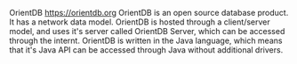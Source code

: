 OrientDB
https://orientdb.org
OrientDB is an open source database product. It has a network data model.
OrientDB is hosted through a client/server model, and uses it's server called
OrientDB Server, which can be accessed through the internt. OrientDB is written
in the Java language, which means that it's Java API can be accessed through
Java without additional drivers.
